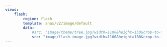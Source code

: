 ```yaml
---
views:
    flash:
        region: flash
        template: anax/v2/image/default
        data:
            #src: "image/theme/tree.jpg?width=1100&height=150&crop-to-fit&area=0,0,30,0"
            src: "image/flash-image.jpg?width=1100&height=180&crop-to-fit"
---
```

